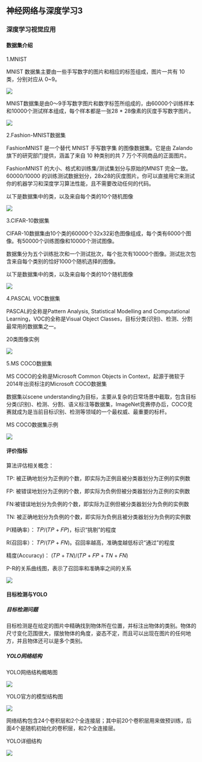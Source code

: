 ## 神经网络与深度学习3

### 深度学习视觉应用

#### 数据集介绍

1.MNIST

MNIST 数据集主要由一些手写数字的图片和相应的标签组成，图片一共有 10 类，分别对应从 0~9。

![](/Figure/1.png)

MNIST数据集是由0〜9手写数字图片和数字标签所组成的，由60000个训练样本和10000个测试样本组成，每个样本都是一张28 * 28像素的灰度手写数字图片。

![](/Figure/2.png)

2.Fashion-MNIST数据集

FashionMNIST 是一个替代 MNIST 手写数字集 的图像数据集。它是由 Zalando旗下的研究部门提供，涵盖了来自 10 种类别的共 7 万个不同商品的正面图片。

FashionMNIST 的大小、格式和训练集/测试集划分与原始的MNIST 完全一致。60000/10000 的训练测试数据划分，28x28的灰度图片。你可以直接用它来测试你的机器学习和深度学习算法性能，且不需要改动任何的代码。

以下是数据集中的类，以及来自每个类的10个随机图像

![](/Figure/3.png)

3.CIFAR-10数据集

CIFAR-10数据集由10个类的60000个32x32彩色图像组成，每个类有6000个图像。有50000个训练图像和10000个测试图像。

数据集分为五个训练批次和一个测试批次，每个批次有10000个图像。测试批次包含来自每个类别的恰好1000个随机选择的图像。

以下是数据集中的类，以及来自每个类的10个随机图像

![](/Figure/4.png)

4.PASCAL VOC数据集

PASCAL的全称是Pattern Analysis, Statistical Modelling and Computational Learning，VOC的全称是Visual Object Classes，目标分类(识别)、检测、分割最常用的数据集之一。

20类图像实例

![](/Figure/5.png)

5.MS COCO数据集

MS COCO的全称是Microsoft Common Objects in Context，起源于微软于2014年出资标注的Microsoft COCO数据集

数据集以scene understanding为目标，主要从复杂的日常场景中截取，包含目标分类(识别)、检测、分割、语义标注等数据集，ImageNet竞赛停办后，COCO竞赛就成为是当前目标识别、检测等领域的一个最权威、最重要的标杆。

MS COCO数据集示例

![](/Figure/6.png)

#### 评价指标

算法评估相关概念：

TP: 被正确地划分为正例的个数，即实际为正例且被分类器划分为正例的实例数

FP: 被错误地划分为正例的个数，即实际为负例但被分类器划分为正例的实例数

FN:被错误地划分为负例的个数，即实际为正例但被分类器划分为负例的实例数

TN: 被正确地划分为负例的个数，即实际为负例且被分类器划分为负例的实例数

P(精确率）： 𝑇𝑃/(𝑇𝑃 + 𝐹𝑃)，标识“挑剔”的程度

R(召回率）： 𝑇𝑃/(𝑇𝑃 + 𝐹𝑁)。召回率越高，准确度越低标识“通过”的程度

精度(Accuracy)： (𝑇𝑃 + 𝑇𝑁)/(𝑇𝑃 + 𝐹𝑃 + 𝑇𝑁 + 𝐹𝑁)

P-R的关系曲线图，表示了召回率和准确率之间的关系

![](/Figure/7.png)

#### 目标检测与YOLO

##### 目标检测问题

目标检测是在给定的图片中精确找到物体所在位置，并标注出物体的类别。物体的尺寸变化范围很大，摆放物体的角度，姿态不定，而且可以出现在图片的任何地方，并且物体还可以是多个类别。

##### YOLO网络结构

YOLO网络结构概略图

![](/Figure/8.png)

YOLO官方的模型结构图

![](/Figure/9.png)

网络结构包含24个卷积层和2个全连接层；其中前20个卷积层用来做预训练，后面4个是随机初始化的卷积层，和2个全连接层。

YOLO详细结构

![](/Figure/10.png)


